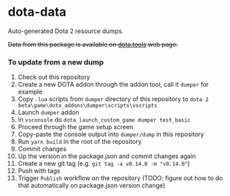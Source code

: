 # dota-data

Auto-generated Dota 2 resource dumps.

~~Data from this package is available on [dota.tools](https://dota.tools/) web page.~~

### To update from a new dump

1. Check out this repository
2. Create a new DOTA addon through the addon tool, call it `dumper` for example
3. Copy `.lua` scripts from `dumper` directory of this repository to
   `dota 2 beta\game\dota_addons\dumper\scripts\vscripts`
4. Launch `dumper` addon
5. In `vsconsole` do `dota_launch_custom_game dumper test_basic`
6. Proceed through the game setup screen
7. Copy-paste the console output into `dumper/dump` in this repository
8. Run `yarn build` in the root of the repository
9. Commit changes
10. Up the version in the package.json and commit changes again
11. Create a new git tag (e.g. `git tag -a v0.14.0 -m "v0.14.0"`)
12. Push with tags
13. Trigger `Publish` workflow on the repository (TODO: figure out how to do that automatically on
    package.json version change)

